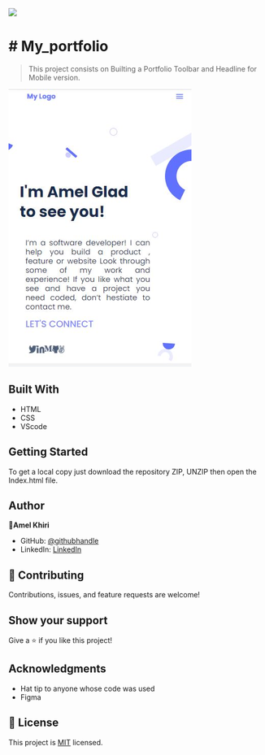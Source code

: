 ![](https://img.shields.io/badge/Microverse-blueviolet)

# # My_portfolio

> This project consists on Builting a  Portfolio Toolbar and Headline for  Mobile version.

![screenshot](./img/screenshotpf.JPG)

## Built With

- HTML
- CSS
- VScode

## Getting Started

To get a local copy just download the repository ZIP, UNZIP then open the Index.html file.

## Author

👤**Amel Khiri**

- GitHub: [@githubhandle](https://github.com/Algerina)
- LinkedIn: [LinkedIn](https://linkedin.com/in/amel-khiri-qahwadji-37a550135)

## 🤝 Contributing

Contributions, issues, and feature requests are welcome!

## Show your support

Give a ⭐️ if you like this project!

## Acknowledgments

- Hat tip to anyone whose code was used
- Figma

## 📝 License

This project is [MIT](./MIT.md) licensed.
